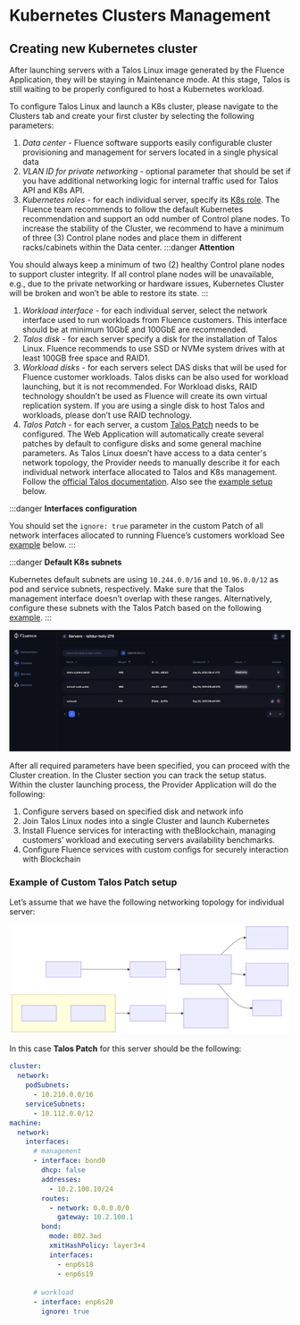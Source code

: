 # Kubernetes Clusters Management

## Creating new Kubernetes cluster

After launching servers with a Talos Linux image generated by the Fluence Application, they will be staying in Maintenance mode. At this stage, Talos is still waiting to be properly configured to host a Kubernetes workload.

To configure Talos Linux and launch a K8s cluster, please navigate to the Clusters tab and create your first cluster by selecting the following  parameters:

1. *Data center* -  Fluence software supports easily configurable cluster provisioning and management for servers located in a single physical data 
2. *VLAN ID for private networking* - optional parameter that should be set if you have additional networking logic for internal traffic used for Talos API and K8s API.
3. *Kubernetes roles* - for each individual server, specify its [K8s role](https://kubernetes.io/docs/concepts/architecture/nodes/). The Fluence team recommends to follow the default Kubernetes recommendation and support an odd number of Control plane nodes. To increase the stability of the Cluster, we recommend to have a minimum of three (3) Control plane nodes and place them in different racks/cabinets within the Data center.
:::danger **Attention**

You should always keep a minimum of two (2) healthy Control plane nodes to support cluster integrity. If all control plane nodes will be unavailable, e.g., due to the private networking or hardware issues, Kubernetes Cluster will be broken and won’t be able to restore its state.
:::
1. *Workload interface* - for each individual server, select the network interface used to run workloads from Fluence customers. This interface should be at minimum 10GbE and 100GbE are recommended.
2. *Talos disk* - for each server specify a disk for the installation of Talos Linux. Fluence recommends to use SSD or NVMe system drives with at least 100GB free space and RAID1.
3. *Workload disks* - for each servers select DAS disks that will be used for Fluence customer workloads. Talos disks can be also used for workload launching, but it is not recommended. For Workload disks, RAID technology shouldn’t be used as Fluence will create its own virtual replication system. If you are using a single  disk to host Talos and workloads, please don’t use RAID technology.
4. *Talos Patch* - for each server, a custom [Talos Patch](https://www.talos.dev/v1.11/talos-guides/configuration/patching/) needs to be configured. The Web Application will automatically create several patches by default to configure disks and some general machine parameters. As Talos Linux doesn’t have access to a data center's network topology, the Provider needs to manually describe it for each individual network interface allocated to Talos and K8s management. Follow the [official Talos documentation](https://www.talos.dev/v1.11/talos-guides/configuration/patching/#machine-network). Also see the [example setup](#example-of-custom-talos-patch-setup) below.

:::danger **Interfaces configuration**

You should set the `ignore: true` parameter in the custom Patch of all network interfaces allocated to running Fluence’s customers workload  See [example](#example-of-custom-talos-patch-setup) below.
:::

:::danger **Default K8s subnets**

Kubernetes default subnets are using `10.244.0.0/16` and `10.96.0.0/12` as pod and service subnets, respectively. Make sure that the Talos management interface doesn’t overlap with these ranges. Alternatively, configure these subnets with the Talos Patch based on the following [example](#example-of-custom-talos-patch-setup).
:::

![network_interfaces](./assets/patches.webp)

After all required parameters have been specified, you can proceed with the Cluster creation. In the Cluster section you can track the setup status. Within the cluster launching process, the Provider Application will do the following:

1. Configure servers based on specified disk and network info
2. Join Talos Linux nodes into a single Cluster and launch Kubernetes
3. Install Fluence services for interacting with theBlockchain, managing customers’ workload and executing servers availability benchmarks.
4. Configure Fluence services with custom configs for securely interaction with Blockchain

### Example of Custom Talos Patch setup

Let’s assume that we have the following networking topology for individual server:

![network_interfaces](./assets/one-interface.svg)

In this case **Talos Patch** for this server should be the following:

```yaml
cluster:
  network:
    podSubnets:
      - 10.210.0.0/16
    serviceSubnets:
      - 10.112.0.0/12
machine:
  network:
    interfaces:
      # management
      - interface: bond0
        dhcp: false
        addresses:
          - 10.2.100.10/24
        routes:
          - network: 0.0.0.0/0
            gateway: 10.2.100.1
        bond:
          mode: 802.3ad
          xmitHashPolicy: layer3+4
          interfaces:
            - enp6s18
            - enp6s19
      
      # workload
      - interface: enp6s20
		ignore: true
```
